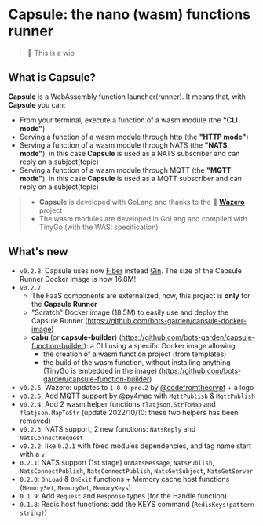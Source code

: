 # Capsule: the nano (wasm) functions runner

> 🚧 This is a wip

## What is **Capsule**?

**Capsule** is a WebAssembly function launcher(runner). It means that, with **Capsule** you can:

- From your terminal, execute a function of a wasm module (the **"CLI mode"**)
- Serving a function of a wasm module through http (the **"HTTP mode"**)
- Serving a function of a wasm module through NATS (the **"NATS mode"**), in this case **Capsule** is used as a NATS subscriber and can reply on a subject(topic)
- Serving a function of a wasm module through MQTT (the **"MQTT mode"**), in this case **Capsule** is used as a MQTT subscriber and can reply on a subject(topic)

> - **Capsule** is developed with GoLang and thanks to the 💜 **[Wazero](https://github.com/tetratelabs/wazero)** project
> - The wasm modules are developed in GoLang and compiled with TinyGo (with the WASI specification)



## What's new

- `v0.2.8`: Capsule uses now [Fiber](https://github.com/gofiber/fiber) instead [Gin](https://github.com/gin-gonic/gin). The size of the Capsule Runner Docker image is now 16.8M!
- `v0.2.7`:
    - The FaaS components are externalized, now, this project is **only** for the **Capsule Runner**
    - "Scratch" Docker image (18.5M) to easily use and deploy the Capsule Runner (https://github.com/bots-garden/capsule-docker-image)
    - **cabu** (or **capsule-builder**) (https://github.com/bots-garden/capsule-function-builder): a CLI using a specific Docker image allowing:
        - the creation of a wasm function project (from templates)
        - the build of the wasm function, without installing anything (TinyGo is embedded in the image) (https://github.com/bots-garden/capsule-function-builder)
- `v0.2.6`: Wazero: updates to `1.0.0-pre.2` by [@codefromthecrypt](https://github.com/codefromthecrypt) + a logo
- `v0.2.5`: Add MQTT support by [@py4mac](https://github.com/py4mac) with `MqttPublish` & `MqttPublish`
- `v0.2.4`: Add 2 wasm helper functions `flatjson.StrToMap` and `flatjson.MapToStr` (update 2022/10/10: these two helpers has been removed)
- `v0.2.3`: NATS support, 2 new functions: `NatsReply` and `NatsConnectRequest`
- `v0.2.2`: like `0.2.1` with fixed modules dependencies, and tag name start with a `v`
- `0.2.1`: NATS support (1st stage) `OnNatsMessage`, `NatsPublish`, `NatsConnectPublish`, `NatsConnectPublish`, `NatsGetSubject`, `NatsGetServer`
- `0.2.0`: `OnLoad` & `OnExit` functions + Memory cache host functions (`MemorySet`, `MemoryGet`, `MemoryKeys`)
- `0.1.9`: Add `Request` and `Response` types (for the Handle function)
- `0.1.8`: Redis host functions: add the KEYS command (`RedisKeys(pattern string)`)
